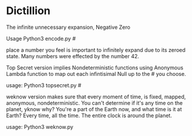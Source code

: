 # Dictillion
The infinite unnecessary expansion, Negative Zero


Usage Python3 encode.py #

place a number you feel is important to infinitely expand due to its zeroed state. Many numbers were effected by the number 42.

Top Secret version implies Nondeterministic functions using Anonymous Lambda function to map out each infintisimal Null up to the # you choose.

usage: Python3 topsecret.py #

weknow version makes sure that every moment of time, is fixed, mapped, anonymous, nondeterministic. You can't determine if it's any time on the planet, yknow why? You're a part of the Earth now, and what time is it at Earth? Every time, all the time. The entire clock is around the planet.

usage: Python3 weknow.py
